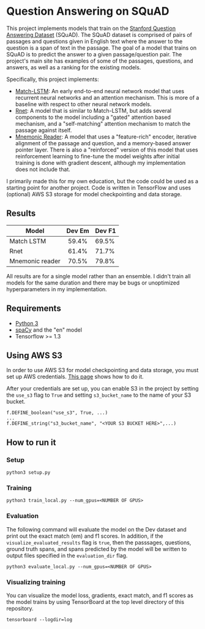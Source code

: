 Question Answering on SQuAD
===========================
This project implements models that train on the
[Stanford Question Answering Dataset](https://rajpurkar.github.io/SQuAD-explorer/)
(SQuAD). The SQuAD dataset is comprised of pairs of passages and questions
given in English text where the answer to the question is a span of text in the
passage. The goal of a model that trains on SQuAD is to predict the answer to
a given passage/question pair. The project's main site has examples of some of
the passages, questions, and answers, as well as a ranking for the
existing models.

Specifically, this project implements:
* [Match-LSTM](https://arxiv.org/abs/1608.07905): An early end-to-end neural
  network model that uses recurrent neural networks and an attention
  mechanism. This is more of a baseline with respect to other neural network
  models.
* [Rnet](aka.ms/rnet): A model that is similar to Match-LSTM, but adds several
  components to the model including a "gated" attention based mechanism, and
  a "self-matching" attention mechanism to match the passage against itself.
* [Mnemonic Reader](https://arxiv.org/abs/1705.02798): A model that uses a
  "feature-rich" encoder, iterative alignment of the passage and question,
  and a memory-based answer pointer layer. There is also a "reinforced" version
  of this model that uses reinforcement learning to fine-tune the model weights
  after initial training is done with gradient descent, although my
  implementation does not include that.

I primarily made this for my own education, but the code could be used as a
starting point for another project. Code is written in TensorFlow and uses
(optional) AWS S3 storage for model checkpointing and data storage.


Results
------------
|Model           | Dev Em            | Dev F1   |
| -------------- |:-----------------:| -------- |
|Match LSTM      | 59.4%             | 69.5%    |
|Rnet            | 61.4%             | 71.7%    |
|Mnemonic reader | 70.5%             | 79.8%    |

All results are for a single model rather than an ensemble.
I didn't train all models for the same duration and there may be bugs or
unoptimized hyperparameters in my implementation.


Requirements
-------------
* [Python 3](https://www.python.org/downloads/)
* [spaCy](https://spacy.io/) and the "en" model
* Tensorflow >= 1.3

Using AWS S3
--------------
In order to use AWS S3 for model checkpointing and data storage, you must set
up AWS credentials.
[This page](http://docs.aws.amazon.com/cli/latest/userguide/cli-config-files.html)
shows how to do it.

After your credentials are set up, you can enable S3 in the project by setting
the `use_s3` flag to `True` and setting `s3_bucket_name` to the name of your
S3 bucket.

```
f.DEFINE_boolean("use_s3", True, ...)
...
f.DEFINE_string("s3_bucket_name", "<YOUR S3 BUCKET HERE>",...)
```

How to run it
-------------
### Setup
```
python3 setup.py
```

### Training
```
python3 train_local.py --num_gpus=<NUMBER OF GPUS>
```

### Evaluation
The following command will evaluate the model
on the Dev dataset and print out the exact match (em) and f1 scores.
In addition, if the `visualize_evaluated_results` flag is `true`, then
the passsages, questions, ground truth spans, and spans predicted by the
model will be written to output files specified in the `evaluation_dir`
flag.

```
python3 evaluate_local.py --num_gpus=<NUMBER OF GPUS>
```

### Visualizing training
You can visualize the model loss, gradients, exact match, and f1 scores as the
model trains by using TensorBoard at the top level directory of this
repository.
```
tensorboard --logdir=log
```
